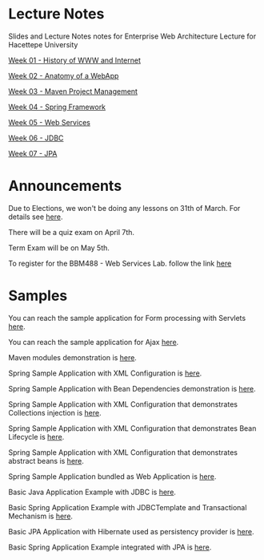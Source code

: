 # Lecture Notes

Slides and Lecture Notes notes for Enterprise Web Architecture Lecture for Hacettepe University

[Week 01 - History of WWW and Internet](https://dl.dropboxusercontent.com/u/133268/BBM490_EnterpriseWebArchitecture_Week01.pdf)

[Week 02 - Anatomy of a WebApp](https://dl.dropboxusercontent.com/u/133268/BBM490_EnterpriseWebArchitecture_Week02.pdf)

[Week 03 - Maven Project Management](https://dl.dropboxusercontent.com/u/133268/BBM490_EnterpriseWebArchitecture_Week03.pdf)

[Week 04 - Spring Framework](https://dl.dropboxusercontent.com/u/133268/BBM490_EnterpriseWebArchitecture_Week04.pdf)

[Week 05 - Web Services](https://dl.dropboxusercontent.com/u/133268/BBM490_EnterpriseWebArchitecture_Week05.pdf) 

[Week 06 - JDBC](https://dl.dropboxusercontent.com/u/133268/BBM490_EnterpriseWebArchitecture_Week06.pdf)

[Week 07 - JPA](https://dl.dropboxusercontent.com/u/133268/BBM490_EnterpriseWebArchitecture_Week07.pdf)

# Announcements

Due to Elections, we won't be doing any lessons on 31th of March. For details see [here](https://www.hacettepe.edu.tr/duyuru/rekduy/s260314.pdf).

There will be a quiz exam on April 7th.

Term Exam will be on May 5th.

To register for the BBM488 - Web Services Lab. follow the link [here](http://web.cs.hacettepe.edu.tr/~bbm488)


# Samples 

You can reach the sample application for Form processing with Servlets [here](https://github.com/mulderbaba/EWALectureNotes/blob/master/FormApp.zip).

You can reach the sample application for Ajax [here](https://github.com/mulderbaba/EWALectureNotes/blob/master/AjaxApp.zip).

Maven modules demonstration is [here](https://github.com/mulderbaba/EWALectureNotes/blob/master/modulesapplication.zip).

Spring Sample Application with XML Configuration is [here](https://github.com/mulderbaba/EWALectureNotes/blob/master/XMLBasedSpringApp.zip).

Spring Sample Application with Bean Dependencies demonstration is [here](http://github.com/mulderbaba/EWALectureNotes/blob/master/XMLBasedSpringAppWithBeanDependencies.zip).

Spring Sample Application with XML Configuration that demonstrates Collections injection is [here](https://github.com/mulderbaba/EWALectureNotes/blob/master/XMLBasedSpringAppWithCollections.zip).

Spring Sample Application with XML Configuration that demonstrates Bean Lifecycle is [here](https://github.com/mulderbaba/EWALectureNotes/blob/master/XMLBasedSpringAppWithLifeCycleMethod.zip).

Spring Sample Application with XML Configuration that demonstrates abstract beans is [here](https://github.com/mulderbaba/EWALectureNotes/blob/master/XMLBsaedSpringAppWithAbstractBeans.zip).

Spring Sample Application bundled as Web Application is [here](https://github.com/mulderbaba/EWALectureNotes/blob/master/SpringWebApplication.zip).

Basic Java Application Example with JDBC is [here](https://github.com/mulderbaba/EWALectureNotes/blob/master/BasicJDBC.zip).

Basic Spring Application Example with JDBCTemplate and Transactional Mechanism is [here](https://raw.githubusercontent.com/mulderbaba/EWALectureNotes/master/BasicSpringJDBC.zip).

Basic JPA Application with Hibernate used as persistency provider is [here](https://github.com/mulderbaba/EWALectureNotes/blob/master/BasicJPA.zip).

Basic Spring Application Example integrated with JPA is [here](https://raw.githubusercontent.com/mulderbaba/EWALectureNotes/master/BasicSpringJPAWithDAO.zip).

